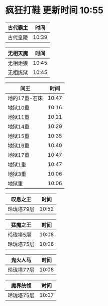 # 疯狂打鞋 更新时间 10:55

| 古代霸主   | 时间    |
|--------|-------|
| 古代皇陵 | 10:39 |

| 无相天魔   | 时间    |
|--------|-------|
| 无相炬狼 | 10:45 |
| 无相炼狱 | 10:45 |

| 间王   | 时间    |
|--------|-------|
| 地的17重-石床 | 10:47 |
| 地狱10重 | 10:16 |
| 地狱11重 | 10:21 |
| 地狱14重 | 10:29 |
| 地狱15重 | 10:35 |
| 地狱16重 | 10:40 |
| 地狱17重 | 10:47 |
| 地狱1重 | 10:47 |
| 地狱3重 | 10:06 |
| 地狱重 | 10:06 |

| 叹息之王   | 时间    |
|--------|-------|
| 玲珑塔79层 | 10:52 |

| 猛魔之王   | 时间    |
|--------|-------|
| 玲珑塔5层 | 10:08 |
| 玲珑塔75层 | 10:08 |

| 鬼火人马   | 时间    |
|--------|-------|
| 玲珑塔77层 | 10:08 |

| 魔界统领   | 时间    |
|--------|-------|
| 玲珑塔75层 | 10:07 |